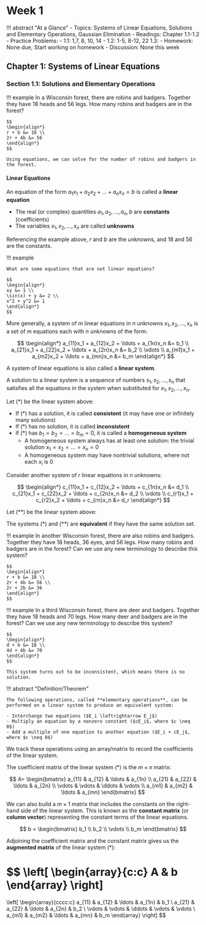 # Week 1

!!! abstract "At a Glance"
    - Topics: Systems of Linear Equations, Solutions and Elementary Operations, Gaussian Elimination
    - Readings: Chapter 1.1-1.2
    - Practice Problems:
        - 1.1: 1,7, 8, 10, 14
        - 1.2: 1-5, 8-12, 22  1.3:
    - Homework: None due, Start working on homework
    - Discussion: None this week

## Chapter 1: Systems of Linear Equations

### Section 1.1: Solutions and Elementary Operations

!!! example
    In a Wisconsin forest, there are robins and badgers.
    Together they have 18 heads and 56 legs.
    How many robins and badgers are in the forest?

    $$
    \begin{align*}
    r + b &= 18 \\
    2r + 4b &= 56
    \end{align*}
    $$

    Using equations, we can solve for the number of robins and badgers in the forest.

#### Linear Equations

An equation of the form $a_1x_1 + a_2x_2 + \ldots + a_nx_n = b$ is called a **linear equation**

- The real (or complex) quantities $a_1, a_2, \ldots, a_n, b$ are **constants** (coefficients)
- The variables $x_1, x_2, \ldots, x_n$ are called **unknowns**

Referencing the example above, $r$ and $b$ are the unknowns, and 18 and 56 are the constants.

!!! example

    What are some equations that are not linear equations?

    $$
    \begin{align*}
    xy &= 1 \\
    \sin(x) + y &= 2 \\
    x^2 + y^2 &= 1
    \end{align*}
    $$

More generally, a system of $m$ linear equations in $n$ unknowns $x_1, x_2, \ldots, x_n$ is a set of $m$ equations each with $n$ unknowns of the form:

$$
\begin{align*}
a_{11}x_1 + a_{12}x_2 + \ldots + a_{1n}x_n &= b_1 \\
a_{21}x_1 + a_{22}x_2 + \ldots + a_{2n}x_n &= b_2 \\
\vdots \\
a_{m1}x_1 + a_{m2}x_2 + \ldots + a_{mn}x_n &= b_m
\end{align*}
$$

A system of linear equations is also called a **linear system**.

A solution to a linear system is a sequence of numbers $s_1, s_2, \ldots, s_n$ that satisfies all the equations in the system when substituted for $x_1, x_2, \ldots, x_n$.

Let $(*)$ be the linear system above:

- If $(*)$ has a solution, it is called **consistent** (it may have one or infinitely many solutions)
- If $(*)$ has no solution, it is called **inconsistent**
- If $(*)$ has $b_1 = b_2 = \ldots = b_m = 0$, it is called a **homogeneous system**
    - A homogeneous system always has at least one solution: the trivial solution $x_1 = x_2 = \ldots = x_n = 0$
    - A homogeneous system may have nontrivial solutions, where not each $x_i$ is 0

Consider another system of $r$ linear equations in $n$ unknowns:

$$
\begin{align*}
c_{11}x_1 + c_{12}x_2 + \ldots + c_{1n}x_n &= d_1 \\
c_{21}x_1 + c_{22}x_2 + \ldots + c_{2n}x_n &= d_2 \\
\vdots \\
c_{r1}x_1 + c_{r2}x_2 + \ldots + c_{rn}x_n &= d_r
\end{align*}
$$

Let $(**)$ be the linear system above:

The systems $(*)$ and $(**)$ are **equivalent** if they have the same solution set.

!!! example
    In another Wisconsin forest, there are also robins and badgers.
    Together they have 18 heads, 36 eyes, and 56 legs.
    How many robins and badgers are in the forest?
    Can we use any new terminology to describe this system?

    $$
    \begin{align*}
    r + b &= 18 \\
    2r + 4b &= 56 \\
    2r + 2b &= 36
    \end{align*}
    $$

!!! example
    In a third Wisconsin forest, there are deer and badgers.
    Together they have 18 heads and 70 legs.
    How many deer and badgers are in the forest?
    Can we use any new terminology to describe this system?

    $$
    \begin{align*}
    d + b &= 18 \\
    4d + 4b &= 70
    \end{align*}
    $$

    This system turns out to be inconsistent, which means there is no solution.

!!! abstract "Definition/Theorem"

    The following operations, called **elementary operations**, can be performed on a linear system to produce an equivalent system:

    - Interchange two equations ($E_i \leftrightarrow E_j$)
    - Multiply an equation by a nonzero constant ($cE_i$, where $c \neq 0$)
    - Add a multiple of one equation to another equation ($E_i + cE_j$, where $c \neq 0$)

We track these operations using an array/matrix to record the coefficients of the linear system.

The coefficient matrix of the linear system $(*)$ is the $m \times n$ matrix:

$$
A=
\begin{bmatrix}
a_{11} & a_{12} & \ldots & a_{1n} \\
a_{21} & a_{22} & \ldots & a_{2n} \\
\vdots & \vdots & \ddots & \vdots \\
a_{m1} & a_{m2} & \ldots & a_{mn}
\end{bmatrix}
$$

We can also build a $m \times 1$ matrix that includes the constants on the right-hand side of the linear system. This is known as the **constant matrix** (or **column vector**) representing the constant terms of the linear equations.

$$
b =
\begin{bmatrix}
b_1 \\
b_2 \\
\vdots \\
b_m
\end{bmatrix}
$$

Adjoining the coefficient matrix and the constant matrix gives us the **augmented matrix** of the linear system $(*)$:

$$
\left[
\begin{array}{c:c}
A & b
\end{array}
\right]
=
\left[
\begin{array}{cccc:c}
a_{11} & a_{12} & \ldots & a_{1n} & b_1 \\
a_{21} & a_{22} & \ldots & a_{2n} & b_2 \\
\vdots & \vdots & \ddots & \vdots & \vdots \\
a_{m1} & a_{m2} & \ldots & a_{mn} & b_m
\end{array}
\right]
$$

